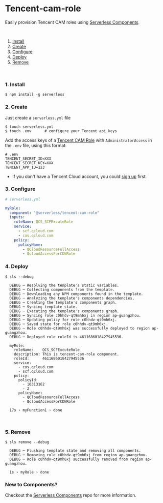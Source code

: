 # Tencent-cam-role

Easily provision Tencent CAM roles using [Serverless Components](https://github.com/serverless/components).

&nbsp;

1. [Install](#1-install)
2. [Create](#2-create)
3. [Configure](#3-configure)
4. [Deploy](#4-deploy)
4. [Remove](#5-remove)

&nbsp;


### 1. Install

```shell
$ npm install -g serverless
```

### 2. Create

Just create a `serverless.yml` file

```shell
$ touch serverless.yml
$ touch .env      # configure your Tencent api keys
```
Add the access keys of a [Tencent CAM Role](https://console.cloud.tencent.com/cam/capi) with `AdministratorAccess` in the `.env` file, using this format: 

```
# .env
TENCENT_SECRET_ID=XXX
TENCENT_SECRET_KEY=XXX
TENCENT_APP_ID=123
```
* If you don't have a Tencent Cloud account, you could [sign up](https://intl.cloud.tencent.com/register) first. 

### 3. Configure

```yml
# serverless.yml

myRole:
  component: "@serverless/tencent-cam-role"
  inputs:
    roleName: QCS_SCFExcuteRole
    service:
      - scf.qcloud.com
      - cos.qcloud.com
    policy:      
      policyName:
        - QCloudResourceFullAccess
        - QcloudAccessForCDNRole
 ```
 

### 4. Deploy

```shell
$ sls --debug

  DEBUG ─ Resolving the template's static variables.
  DEBUG ─ Collecting components from the template.
  DEBUG ─ Downloading any NPM components found in the template.
  DEBUG ─ Analyzing the template's components dependencies.
  DEBUG ─ Creating the template's components graph.
  DEBUG ─ Syncing template state.
  DEBUG ─ Executing the template's components graph.
  DEBUG ─ Syncing role c0hhdv-qt9mh6xj in region ap-guangzhou.
  DEBUG ─ Updating policy for role c0hhdv-qt9mh6xj.
  DEBUG ─ Saved state for role c0hhdv-qt9mh6xj.
  DEBUG ─ Role c0hhdv-qt9mh6xj was successfully deployed to region ap-guangzhou.
  DEBUG ─ Deployed role roleId is 4611686018427945536.

  myRole: 
    roleName:    QCS_SCFExcuteRole
    description: This is tencent-cam-role component.
    roleId:      4611686018427945536
    service: 
      - cos.qcloud.com
      - scf.qcloud.com
    policy: 
      policyId: 
        - 16313162
        - 2
      policyName: 
        - QCloudResourceFullAccess
        - QcloudAccessForCDNRole

  17s › myFunction1 › done

```

&nbsp;

### 5. Remove
```shell
$ sls remove --debug

  DEBUG ─ Flushing template state and removing all components.
  DEBUG ─ Removing role c0hhdv-qt9mh6xj from region ap-guangzhou.
  DEBUG ─ Role c0hhdv-qt9mh6xj successfully removed from region ap-guangzhou.

  1s › myRole › done

```

### New to Components?

Checkout the [Serverless Components](https://github.com/serverless/components) repo for more information.
